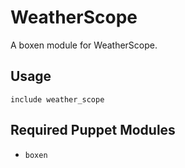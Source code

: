 # WeatherScope

A boxen module for WeatherScope.

## Usage

```puppet
include weather_scope
```

## Required Puppet Modules

* `boxen`
